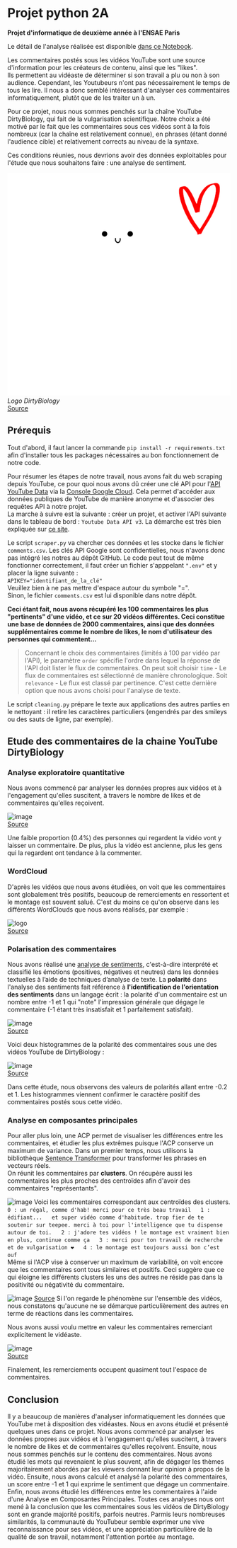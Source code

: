 # Projet python 2A
**Projet d'informatique de deuxième année à l'ENSAE Paris**  


Le détail de l'analyse réalisée est disponible [dans ce Notebook](https://github.com/taucmar/projet-python-2a/blob/main/rapport_commentaires_youtube.ipynb).  


Les commentaires postés sous les vidéos YouTube sont une source d'information pour les créateurs de contenu, ainsi que les "likes".  
Ils permettent au vidéaste de déterminer si son travail a plu ou non à son audience. Cependant, les Youtubeurs n'ont pas nécessairement le temps de tous les lire. Il nous a donc semblé intéressant d'analyser ces commentaires informatiquement, plutôt que de les traiter un à un.

Pour ce projet, nous nous sommes penchés sur la chaîne YouTube DirtyBiology, qui fait de la vulgarisation scientifique. Notre choix a été motivé par le fait que les commentaires sous ces vidéos sont à la fois nombreux (car la chaîne est relativement connue), en phrases (étant donné l'audience cible) et relativement corrects au niveau de la syntaxe.

Ces conditions réunies, nous devrions avoir des données exploitables pour l'étude que nous souhaitons faire : une analyse de sentiment.  


   ![DirtyBiology](logo_intro2.png#center)  
   *Logo DirtyBiology*  
   [Source](https://teespring.com/fr/stores/dirtybiology-3)


## Prérequis
Tout d'abord, il faut lancer la commande `pip install -r requirements.txt` afin d'installer tous les packages nécessaires au bon fonctionnement de notre code. 

Pour résumer les étapes de notre travail, nous avons fait du web scraping depuis YouTube, ce pour quoi nous avons dû créer une clé API pour l'[API YouTube Data](https://developers.google.com/youtube/v3) via la [Console Google Cloud](https://console.cloud.google.com/home/dashboard?project=api-youtube-333917). Cela permet d'accéder aux données publiques de YouTube de manière anonyme et d'associer des requêtes API à notre projet.  
La marche à suivre est la suivante : créer un projet, et activer l'API suivante dans le tableau de bord : `Youtube Data API v3`. La démarche est très bien expliquée sur [ce site](https://www.sebastiencoenon.fr/blog/nouveautes/52-creation-d-une-cle-api-youtube). 



Le script `scraper.py` va chercher ces données et les stocke dans le fichier `comments.csv`.
Les clés API Google sont confidentielles, nous n'avons donc pas intégré les notres au dépôt GitHub. Le code peut tout de même fonctionner correctement, il faut créer un fichier s'apppelant `".env"` et y placer la ligne suivante :    
```APIKEY="identifiant_de_la_clé"```  
Veuillez bien à ne pas mettre d'espace autour du symbole "=".  
Sinon, le fichier `comments.csv` est lui disponible dans notre dépôt.


  


**Ceci étant fait, nous avons récupéré les 100 commentaires les plus "pertinents" d'une vidéo, et ce sur 20 vidéos différentes. Ceci constitue une base de données de 2000 commentaires, ainsi que des données supplémentaires comme le nombre de likes, le nom d'utilisateur des personnes qui commentent...**

> Concernant le choix des commentaires (limités à 100 par vidéo par l'API), le paramètre `order` spécifie l'ordre dans lequel la réponse de l'API doit lister le flux de commentaires. On peut soit choisir `time` - Le flux de commentaires est sélectionné de manière chronologique. Soit `relevance` - Le flux est classé par pertinence.
C'est cette dernière option que nous avons choisi pour l'analyse de texte.

Le script `cleaning.py` prépare le texte aux applications des autres parties en le nettoyant : il retire  les caractères particuliers (engendrés par des smileys ou des sauts de ligne, par exemple).



## Etude des commentaires de la chaine YouTube DirtyBiology


### Analyse exploratoire quantitative
Nous avons commencé par analyser les données propres aux vidéos et à l'engagement qu'elles suscitent, à travers le nombre de likes et de commentaires qu'elles reçoivent.  

   ![image](/graphs/description_videos.png)   
   [Source](https://github.com/taucmar/projet-python-2a/tree/main/graphs)

Une faible proportion (0.4%) des personnes qui regardent la vidéo vont y laisser un commentaire. De plus, plus la vidéo est ancienne, plus les gens qui la regardent ont tendance à la commenter.

### WordCloud
D'après les vidéos que nous avons étudiées, on voit que les commentaires sont globalement très positifs, beaucoup de remerciements en ressortent et le montage est souvent salué. C'est du moins ce qu'on observe dans les différents WordClouds que nous avons réalisés, par exemple : 

   ![logo](/graphs/logo_dirty_bio.png)   
   [Source](https://github.com/taucmar/projet-python-2a/tree/main/graphs)
   
   
### Polarisation des commentaires
Nous avons réalisé une [analyse de sentiments](https://datafranca.org/wiki/Polarité_de_sentiments), c'est-à-dire interprété et classifié les émotions (positives, négatives et neutres) dans les données textuelles à l’aide de techniques d’analyse de texte.
La **polarité** dans l'analyse des sentiments fait référence à **l'identification de l'orientation des sentiments** dans un langage écrit : la polarité d'un commentaire est un nombre entre -1 et 1 qui "note" l'impression générale que dégage le commentaire (-1 étant très insatisfait et 1 parfaitement satisfait). 

   ![image](sentiment.png#center)   
   [Source](https://blogdigital.beijaflore.com/text-mining-analyse-de-sentiments/)

Voici deux histogrammes de la polarité des commentaires sous une des vidéos YouTube de DirtyBiology :

   ![image](/graphs/histogrammes_polarites.png#center)   
   [Source](https://github.com/taucmar/projet-python-2a/tree/main/graphs)
   
Dans cette étude, nous observons des valeurs de polarités allant entre -0.2 et 1. Les histogrammes viennent confirmer le caractère positif des commentaires postés sous cette vidéo.

### Analyse en composantes principales
Pour aller plus loin, une ACP permet de visualiser les différences entre les commentaires, et étudier les plus extrêmes puisque l'ACP conserve un maximum de variance. Dans un premier temps, nous utilisons la bibliothèque [Sentence Transformer](https://github.com/UKPLab/sentence-transformers) pour transformer les phrases en vecteurs réels.  
On réunit les commentaires par **clusters**. On récupère aussi les commentaires les plus proches des centroïdes afin d'avoir des commentaires "représentants".

   ![image](/graphs/acp_clusters.png#center)
Voici les commentaires correspondant aux centroïdes des clusters.  
`0 : un régal, comme d'hab! merci pour ce très beau travail  
1 : édifiant...  
et super vidéo comme d'habitude. trop fier de te soutenir sur teepee. merci à toi pour l'intelligence que tu dispense autour de toi.  
2 : j'adore tes vidéos ! le montage est vraiment bien en plus, continue comme ça  
3 : merci pour ton travail de recherche et de vulgarisation ❤️  
4 : le montage est toujours aussi bon c’est ouf `  
Même si l'ACP vise à conserver un maximum de variabilité, on voit encore que les commentaires sont tous similaires et positifs. Ceci suggère que ce qui éloigne les différents clusters les uns des autres ne réside pas dans la positivité ou négativité du commentaire.  

   ![image](/graphs/acp_20vid.png#center) 
   [Source](https://github.com/taucmar/projet-python-2a/tree/main/graphs)
Si l'on regarde le phénomène sur l'ensemble des vidéos, nous constatons qu'aucune ne se démarque particulièrement des autres en terme de réactions dans les commentaires.  



Nous avons aussi voulu mettre en valeur les commentaires remerciant explicitement le vidéaste. 

   ![image](/graphs/acp_remerciements.png#center)   
   [Source](https://github.com/taucmar/projet-python-2a/tree/main/graphs)

Finalement, les remerciements occupent quasiment tout l'espace de commentaires.

## Conclusion
Il y a beaucoup de manières d'analyser informatiquement les données que YouTube met à disposition des vidéastes. Nous en avons étudié et présenté quelques unes dans ce projet.
Nous avons commencé par analyser les données propres aux vidéos et à l'engagement qu'elles suscitent, à travers le nombre de likes et de commentaires qu'elles reçoivent. Ensuite, nous nous sommes penchés sur le contenu des commentaires. Nous avons étudié les mots qui revenaient le plus souvent, afin de dégager les thèmes majoritairement abordés par les viewers donnant leur opinion à propos de la vidéo. Ensuite, nous avons calculé et analysé la polarité des commentaires, un score entre -1 et 1 qui exprime le sentiment que dégage un commentaire. Enfin, nous avons étudié les différences entre les commentaires à l'aide d'une Analyse en Composantes Principales.
Toutes ces analyses nous ont mené à la conclusion que les commentaires sous les vidéos de DirtyBiology sont en grande majorité positifs, parfois neutres. Parmis leurs nombreuses similarités, la communauté du YouTubeur semble exprimer une vive reconnaissance pour ses vidéos, et une appréciation particulière de la qualité de son travail, notamment l'attention portée au montage.  


